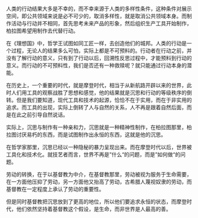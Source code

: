 <p data-pid="_eZsn9Hg">人类的行动结果大多是不幸的，而不幸来源于人类的多样性条件，这种条件对展示空间，即公共领域来说是必不可少的，取消多样性，就是取消公共领域本身。而制作活动与行动并不相同，首先思考未来产品的形象，然后组织生产工具开始制作，柏拉图希望用制作去代替行动。</p><p data-pid="214jjdT8">在《理想国》中，哲学王试图如同工匠一样，去创造他们的城邦。人类的行动是一个过程，无论人的结果多么可怕，实际上都是不可预料的。行动者在行动之前，并没有了解行动的意义，只有到了行动以后，回溯性反思过程中，才能预料到行动的意义。而行动的不可预料性，我们是否还有一种救赎呢？就只能通过行动本身的潜能。</p><p data-pid="k2nU3YZ0">在历史上，一个重要的时代，就是摩登时代，相当于从新航路开辟以来的世界，此时人们用工具的观察战胜了思想和感觉，他的结果就是沉思和行动的等级秩序的倒转。但是我们要知道，现代工具和技术的起源，恰恰不在于实用，而在于非实用的追求。而工具的出现，实际上倒转了人与自然的关系，人不再是跟着自然后面，而是在此之前引导自然说话。</p><p data-pid="xoUF_zVD">实际上，沉思与制作有一种亲和力，沉思就是一种精神性制作，在柏拉图那里，柏拉图讨厌易朽的东西，而是试图制作出永恒的东西，这就是他的沉思。</p><p data-pid="dRHWGkZr">在哲学家那里，沉思已经以一种隐秘的暴力呈现出来。而在摩登时代以后，世界被工具化和技术化。就技艺者而言，世界不再是”什么“的问题，而是”如何做“的问题。</p><p data-pid="jejtdNRw">劳动的转换，在于以基督教为中介，在基督教那里，劳动被视为服务于生命需要，在一方面他压抑了劳动，另一方面他又抬高了劳动，古希腊人蔑视奴隶的劳动，而基督教在一定程度上承认了劳动的重要性。</p><p data-pid="HN3z-sGC">但是同时基督教把沉思放到了更高的地位，所以他们要追求永恒的状态，而摩登时代，他们依然坚持着基督教这个假设，是生命，而非世界是人最高的善。</p><p></p>